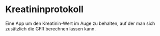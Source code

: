 # Kreatininprotokoll
Eine App um den Kreatinin-Wert im Auge zu behalten, auf der man sich zusätzlich die GFR berechnen lassen kann.
